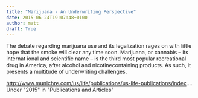 ```yaml
---
title: "Marijuana - An Underwriting Perspective"
date: 2015-06-24T19:07:48+0100
author: matt
draft: True
---
```

The debate regarding marijuana use and its legalization rages on with little hope that the smoke will clear any time soon. Marijuana, or cannabis – its internat ional and scientific name – is the third most popular recreational drug in America, after alcohol and nicotine­containing products. As such, it presents a multitude of underwriting challenges.

http://www.munichre.com/us/life/publications/us-life-publications/index....
Under "2015" in "Publications and Articles"

